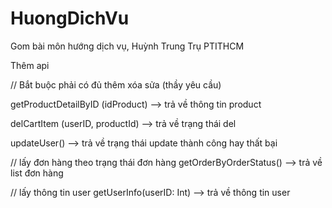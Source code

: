 # HuongDichVu
Gom bài môn hướng dịch vụ, Huỳnh Trung Trụ PTITHCM 

Thêm api

// Bắt buộc phải có đủ thêm xóa sửa (thầy yêu cầu)

getProductDetailByID (idProduct) --> trả về thông tin product


delCartItem (userID, productId) --> trả về trạng thái del


updateUser() --> trả về trạng thái update thành công hay thất bại

// lấy đơn hàng theo trạng thái đơn hàng
getOrderByOrderStatus() --> trả về list đơn hàng

// lấy thông tin user 
getUserInfo(userID: Int) --> trả về thông tin user

